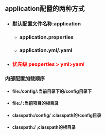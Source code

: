 ## application配置的两种方式

- ### 默认配置文件名称:application

  - ### application.properties

  - ### application.yml/.yaml

- ### <font color='red'>优先级 peoperties > yml>yaml</font>



### 内部配置加载顺序

- #### file:/config/:当前目录下的/config目录下

- #### file:/  :当前项目的根目录

- #### classpath:/config/  :classpath的/config目录

- #### classpath:/ ;classpath的根目录

